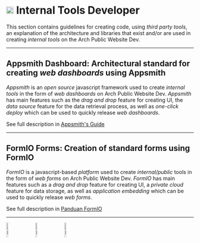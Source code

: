# <img src="https://github.com/SP-XD/SP-XD/blob/main/images/lightning.gif?raw=true" width="20" /> Internal Tools Developer

This section contains guidelines for creating code, using *third party tools*, an explanation of the architecture and libraries that exist and/or are used in creating *internal tools* on the Arch Public Website Dev.

---

## Appsmith Dashboard: Architectural standard for creating *web dashboards* using Appsmith

*Appsmith* is an *open source* javascript framework used to create *internal tools* in the form of *web dashboards* on Arch Public Website Dev. *Appsmith* has main features such as the *drag and drop* feature for creating UI, the *data source* feature for the data retrieval process, as well as *one-click deploy* which can be used to quickly release *web dashboards*.

See full description in [Appsmith's Guide]()

---

## FormIO Forms: Creation of standard forms using FormIO

*FormIO* is a javascript-based *platform* used to create *internal/public* tools in the form of *web forms* on Arch Public Website Dev. *FormIO* has main features such as a *drag and drop* feature for creating UI, a *private cloud* feature for data storage, as well as *application embedding* which can be used to quickly release *web forms*.

See full description in [Panduan FormIO]()

---
<img src="https://raw.githubusercontent.com/Tarikul-Islam-Anik/Animated-Fluent-Emojis/master/Emojis/Smilies/Face%20with%20Spiral%20Eyes.png" width="10%" alt="Broken system!"/>
&nbsp;&nbsp;&nbsp;&nbsp;&nbsp;
<img src="https://raw.githubusercontent.com/Tarikul-Islam-Anik/Animated-Fluent-Emojis/master/Emojis/Smilies/Relieved%20Face.png" width="10%" alt="It's working!"/>
&nbsp;&nbsp;&nbsp;&nbsp;&nbsp;
<img src="https://raw.githubusercontent.com/Tarikul-Islam-Anik/Animated-Fluent-Emojis/master/Emojis/Smilies/Astonished%20Face.png" width="10%" alt="It's working but you don't know how!"/><br>

